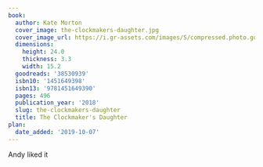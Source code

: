 ```yaml
---
book:
  author: Kate Morton
  cover_image: the-clockmakers-daughter.jpg
  cover_image_url: https://i.gr-assets.com/images/S/compressed.photo.goodreads.com/books/1526476937l/38530939._SX98_.jpg
  dimensions:
    height: 24.0
    thickness: 3.3
    width: 15.2
  goodreads: '38530939'
  isbn10: '1451649398'
  isbn13: '9781451649390'
  pages: 496
  publication_year: '2018'
  slug: the-clockmakers-daughter
  title: The Clockmaker's Daughter
plan:
  date_added: '2019-10-07'
---
```


Andy liked it

